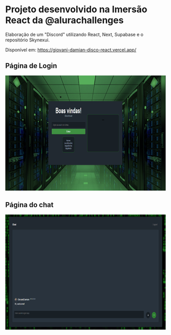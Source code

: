 <h1>Projeto desenvolvido na Imersão React da @alurachallenges</h1>
  
Elaboração de um "Discord" utilizando React, Next, Supabase e o repositório Skynexui.

Disponível em: https://giovani-damian-disco-react.vercel.app/

<div>
  <h2>Página de Login</h2>
  <img height="360em" src="https://github.com/GiovaniDamian/DiscoReact/blob/master/public/img/login.png"/>
</div>
 
<div>
  <h2>Página do chat</h2>
  <img height="360em" src="https://github.com/GiovaniDamian/DiscoReact/blob/master/public/img/chat.png"/>
</div>

